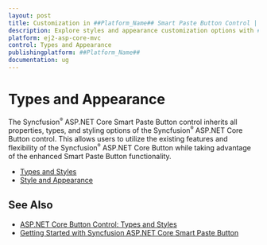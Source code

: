 ```yaml
---
layout: post
title: Customization in ##Platform_Name## Smart Paste Button Control | Syncfusion
description: Explore styles and appearance customization options with ##Platform_Name## Smart Paste Button control of Syncfusion Essential JS 2 and more details.
platform: ej2-asp-core-mvc
control: Types and Appearance
publishingplatform: ##Platform_Name##
documentation: ug
---
```


# Types and Appearance

The Syncfusion<sup style="font-size:70%">&reg;</sup> ASP.NET Core Smart Paste Button control inherits all properties, types, and styling options of the Syncfusion<sup style="font-size:70%">&reg;</sup> ASP.NET Core Button control. This allows users to utilize the existing features and flexibility of the Syncfusion<sup style="font-size:70%">&reg;</sup> ASP.NET Core Button while taking advantage of the enhanced Smart Paste Button functionality.

- [Types and Styles](https://ej2.syncfusion.com/aspnetcore/documentation/button/types-and-styles)
- [Style and Appearance](https://ej2.syncfusion.com/aspnetcore/documentation/button/style-and-appearance)

## See Also

- [ASP.NET Core Button Control: Types and Styles](https://ej2.syncfusion.com/aspnetcore/documentation/button/types-and-styles)
- [Getting Started with Syncfusion ASP.NET Core Smart Paste Button](https://ej2.syncfusion.com/aspnetcore/documentation/smart-paste/getting-started)
